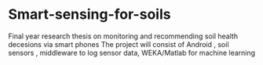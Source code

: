 # Smart-sensing-for-soils
Final year research thesis on monitoring and recommending soil health decesions
via smart phones
The project will consist of Android , soil sensors , middleware to log sensor data, WEKA/Matlab for machine learning

